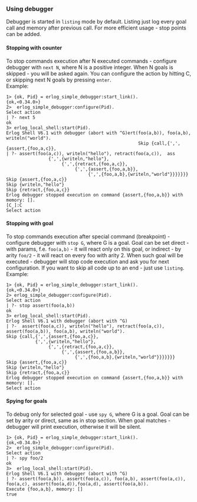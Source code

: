 ### Using debugger
Debugger is started in `listing` mode by default. Listing just log every goal call and memory after previous call. For
more efficient usage - stop points can be added. 

#### Stopping with counter
To stop commands execution after N executed commands - configure debugger with `next N`, where N is a positive integer.
When N goals is skipped - you will be asked again. You can configure the action by hitting C, or skipping next N goals 
by pressing `enter`.    
Example:

    1> {ok, Pid} = erlog_simple_debugger:start_link().
    {ok,<0.34.0>}
    2>  erlog_simple_debugger:configure(Pid).
    Select action
    | ?- next 5
    ok
    3> erlog_local_shell:start(Pid).
    Erlog Shell V6.1 with debugger (abort with ^G)ert(foo(a,b)), foo(a,b), writeln("world").
                                                      Skip {call,{',',{assert,{foo,a,c}},
    | ?- assert(foo(a,c)), writeln("hello"), retract(foo(a,c)),  ass
                    {',',{writeln,"hello"},
                         {',',{retract,{foo,a,c}},
                              {',',{assert,{foo,a,b}},
                                   {',',{foo,a,b},{writeln,"world"}}}}}}}
    Skip {assert,{foo,a,c}}
    Skip {writeln,"hello"}
    Skip {retract,{foo,a,c}}
    Erlog debugger stopped execution on command {assert,{foo,a,b}} with memory: [].
    [C_]:C
    Select action

#### Stopping with goal
To stop commands execution after special command (breakpoint) - configure debugger with `stop G`, where G is a goal. Goal
can be set direct - with params, f.e. `foo(a,b)` - it will react only on this goal, or indirect - by arity `foo/2` - it
will react on every foo with arity 2. When such goal will be executed - debugger will stop code execution and ask you for
next configuration. If you want to skip all code up to an end - just use `listing`.  
Example:

    1> {ok, Pid} = erlog_simple_debugger:start_link().
    {ok,<0.34.0>}
    2> erlog_simple_debugger:configure(Pid).
    Select action
    | ?- stop assert(foo(a,b))
    ok
    3> erlog_local_shell:start(Pid).
    Erlog Shell V6.1 with debugger (abort with ^G)
    | ?-  assert(foo(a,c)), writeln("hello"), retract(foo(a,c)),  assert(foo(a,b)), foo(a,b), writeln("world"). 
    Skip {call,{',',{assert,{foo,a,c}},
               {',',{writeln,"hello"},
                    {',',{retract,{foo,a,c}},
                         {',',{assert,{foo,a,b}},
                              {',',{foo,a,b},{writeln,"world"}}}}}}}
    Skip {assert,{foo,a,c}}
    Skip {writeln,"hello"}
    Skip {retract,{foo,a,c}}
    Erlog debugger stopped execution on command {assert,{foo,a,b}} with memory: [].
    Select action
    
#### Spying for goals
To debug only for selected goal - use `spy G`, where G is a goal. Goal can be set by arity or direct, same as in stop 
section. When goal matches - debugger will print execution, otherwise it will be silent.

    1> {ok, Pid} = erlog_simple_debugger:start_link().
    {ok,<0.34.0>}
    2>  erlog_simple_debugger:configure(Pid).
    Select action
    | ?- spy foo/2
    ok
    3>  erlog_local_shell:start(Pid).
    Erlog Shell V6.1 with debugger (abort with ^G)
    | ?- assert(foo(a,b)), assert(foo(a,c)), foo(a,b), assert(foo(a,c)), foo(a,c), assert(foo(a,d)),foo(a,d), assert(foo(a,b)).
    Execute {foo,a,b}, memory: []
    true
    